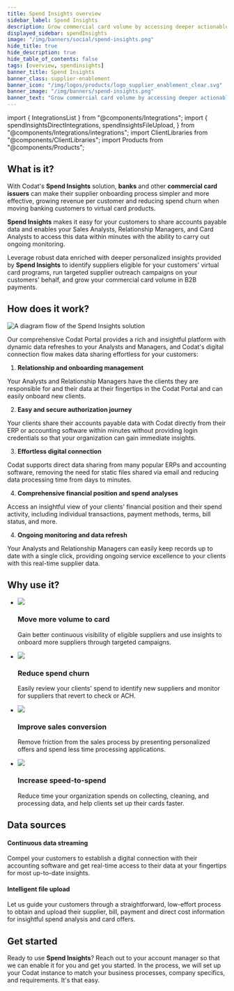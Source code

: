 ```yaml
---
title: Spend Insights overview
sidebar_label: Spend Insights
description: Grow commercial card volume by accessing deeper actionable vendor and spend insights from your customers
displayed_sidebar: spendInsights
image: "/img/banners/social/spend-insights.png"
hide_title: true
hide_description: true
hide_table_of_contents: false
tags: [overview, spendinsights]
banner_title: Spend Insights
banner_class: supplier-enablement
banner_icon: "/img/logos/products/logo_supplier_enablement_clear.svg"
banner_image: "/img/banners/spend-insights.png"
banner_text: "Grow commercial card volume by accessing deeper actionable vendor and spend insights from your customers"
---
```


import { IntegrationsList } from "@components/Integrations";
import {
  spendInsightsDirectIntegrations,
  spendInsightsFileUpload,
} from "@components/Integrations/integrations";
import ClientLibraries from "@components/ClientLibraries";
import Products from "@components/Products";

## What is it?

With Codat's **Spend Insights** solution, **banks** and other **commercial card issuers** can make their supplier onboarding process simpler and more effective, growing revenue per customer and reducing spend churn when moving banking customers to virtual card products.

**Spend Insights** makes it easy for your customers to share accounts payable data and enables your Sales Analysts, Relationship Managers, and Card Analysts to access this data within minutes with the ability to carry out ongoing monitoring.

Leverage robust data enriched with deeper personalized insights provided by **Spend Insights** to identify suppliers eligible for your customers' virtual card programs, run targeted supplier outreach campaigns on your customers' behalf, and grow your commercial card volume in B2B payments.

## How does it work?

![A diagram flow of the Spend Insights solution](/img/spend-insights/se-overview-diagram.png)

Our comprehensive Codat Portal provides a rich and insightful platform with dynamic data refreshes to your Analysts and Managers, and Codat's digital connection flow makes data sharing effortless for your customers:

1. **Relationship and onboarding management**

Your Analysts and Relationship Managers have the clients they are responsible for and their data at their fingertips in the Codat Portal and can easily onboard new clients.

2. **Easy and secure authorization journey**

Your clients share their accounts payable data with Codat directly from their ERP or accounting software within minutes without providing login credentials so that your organization can gain immediate insights.

3. **Effortless digital connection**

Codat supports direct data sharing from many popular ERPs and accounting software, removing the need for static files shared via email and reducing data processing time from days to minutes.

4. **Comprehensive financial position and spend analyses**

Access an insightful view of your clients' financial position and their spend activity, including individual transactions, payment methods, terms, bill status, and more.

4. **Ongoing monitoring and data refresh**

Your Analysts and Relationship Managers can easily keep records up to date with a single click, providing ongoing service excellence to your clients with this real-time supplier data.

## Why use it?

<ul className="card-container col-2">
  <li className="card">
    <div className="header">
      <img
        src="/img/wp-icons/copy-feature-bullet.svg"
        className="mini-icon"
      />
      <h3>Move more volume to card</h3>
    </div>
    <p>
      Gain better continuous visibility of eligible suppliers and use insights to onboard more suppliers through targeted campaigns.
    </p>
  </li>

<li className="card">
  <div className="header">
    <img src="/img/wp-icons/copy-feature-bullet.svg" className="mini-icon" />
    <h3>Reduce spend churn</h3>
  </div>
  <p>
    Easily review your clients' spend to identify new suppliers and monitor for
    suppliers that revert to check or ACH.
  </p>
</li>

<li className="card">
  <div className="header">
    <img src="/img/wp-icons/copy-feature-bullet.svg" className="mini-icon" />
    <h3>Improve sales conversion</h3>
  </div>
  <p>
    Remove friction from the sales process by presenting personalized offers and
    spend less time processing applications.
  </p>
</li>

<li className="card">
  <div className="header">
    <img src="/img/wp-icons/copy-feature-bullet.svg" className="mini-icon" />
    <h3>Increase speed-to-spend</h3>
  </div>
  <p>
    Reduce time your organization spends on collecting, cleaning, and processing
    data, and help clients set up their cards faster.
  </p>
</li>

</ul>

## Data sources

#### Continuous data streaming

Compel your customers to establish a digital connection with their accounting software and get real-time access to their data at your fingertips for most up-to-date insights.

<IntegrationsList integrations={spendInsightsDirectIntegrations} />

#### Intelligent file upload

Let us guide your customers through a straightforward, low-effort process to obtain and upload their supplier, bill, payment and direct cost information for insightful spend analysis and card offers.

<IntegrationsList integrations={spendInsightsFileUpload} />

## Get started

Ready to use **Spend Insights**? Reach out to your account manager so that we can enable it for you and get you started. In the process, we will set up your Codat instance to match your business processes, company specifics, and requirements. It's that easy.

